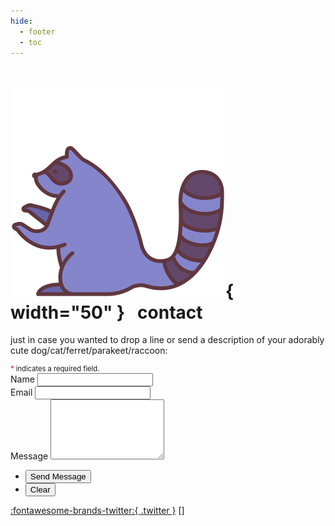```yaml
---
hide:
  - footer
  - toc
---
```

# ![raccoon](assets/raccoon.png){  width="50" } &nbsp; contact 

just in case you wanted to drop a line or send a description of your adorably cute dog/cat/ferret/parakeet/raccoon: 

<div style="font-size:80%">
<span style="color:red;">*</span> indicates a required field.
</div>

<section id="contact">
	<div class="inner">
		<section>
			<form action="https://formspree.io/f/xzbolwbb" method="POST">
				<div class="field half first">
					<label class = "contact_labels" for="name">Name</label>
					<input type="text" name="name" id="name" required/>
				</div>
				<div class="field half">
					<label class="contact_labels" for="email">Email</label>
					<input type="text" name="_replyto" id="email" required/>
				</div>
				<div class="field">
					<label class = "contact_labels" for="message">Message</label>
					<textarea name="message" id="message" rows="6" required></textarea>
				</div>
				<ul class="actions">
					<li class="contact_buttons"><input type="submit" value="Send Message" class="special" /></li>
					<li class="contact_buttons"><input type="reset" value="Clear" /></li>
				</ul>
			</form>
		</section>
	</div>
</section>

[:fontawesome-brands-twitter:{ .twitter }](https://twitter.com/srirachachang)
[]